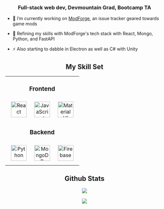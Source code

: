 ### <div align="center">Full-stack web dev, Devmountain Grad, Bootcamp TA</div>  
  

- 🔭 I’m currently working on [ModForge](https://github.com/ModForge), an issue tracker geared towards game mods  
  

- 🌱 Refining my skills with ModForge's tech stack with  React, Mongo, Python, and FastAPI  
  

- ⚡ Also starting to dabble in Electron as well as C# with Unity  

## <div align="center">My Skill Set </div>
<table align="center"><tr><td valign="top" width="100%" >



### <div align="center">Frontend </div>  
<div align="center">  
<a href="https://reactjs.org/" target="_blank"><img style="margin: 10px" src="https://profilinator.rishav.dev/skills-assets/react-original-wordmark.svg" alt="React" height="50" /></a>  
<a href="https://www.javascript.com/" target="_blank"><img style="margin: 10px" src="https://profilinator.rishav.dev/skills-assets/javascript-original.svg" alt="JavaScript" height="50" /></a>  
<a href="https://mui.com/" target="_blank"><img style="margin: 10px" src="https://profilinator.rishav.dev/skills-assets/mui.png" alt="Material UI" height="50" /></a>  
</div>





### <div align="center">Backend </div>  
<div align="center">  
<a href="https://www.python.org/" target="_blank"><img style="margin: 10px" src="https://profilinator.rishav.dev/skills-assets/python-original.svg" alt="Python" height="50" /></a>  
<a href="https://www.mongodb.com/" target="_blank"><img style="margin: 10px" src="https://profilinator.rishav.dev/skills-assets/mongodb-original-wordmark.svg" alt="MongoDB" height="50" /></a>  
<a href="https://firebase.google.com/" target="_blank"><img style="margin: 10px" src="https://profilinator.rishav.dev/skills-assets/firebase.png" alt="Firebase" height="50" /></a>  
</div>

</td></tr></table>  




## <div align="center">Github Stats </div>
<div align="center">
<img src="https://komarev.com/ghpvc/?username=Zaliant1&&style=flat-square" align="center" />
</div>  
</br>
<div align="center"><img src="https://github-readme-stats.vercel.app/api?username=Zaliant1&show_icons=true&count_private=true&hide_border=true" align="center" /></div>  
